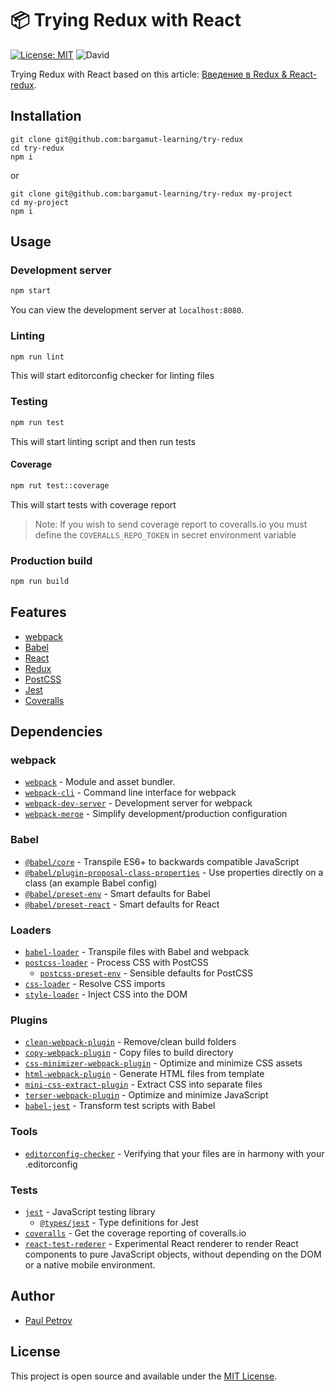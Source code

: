 # 📦 Trying Redux with React

[![License: MIT](https://img.shields.io/badge/License-MIT-blue.svg)](https://opensource.org/licenses/MIT) ![David](https://img.shields.io/david/dev/bargamut-learning/try-redux)

Trying Redux with React based on this article: [Введение в Redux & React-redux](https://habr.com/ru/post/498860/).

## Installation

```
git clone git@github.com:bargamut-learning/try-redux
cd try-redux
npm i
```

or

```
git clone git@github.com:bargamut-learning/try-redux my-project
cd my-project
npm i
```

## Usage

### Development server

```bash
npm start
```

You can view the development server at `localhost:8080`.

### Linting

```bash
npm run lint
```

This will start editorconfig checker for linting files

### Testing

```bash
npm run test
```

This will start linting script and then run tests

#### Coverage

```bash
npm rut test::coverage
```

This will start tests with coverage report

> Note: If you wish to send coverage report to coveralls.io you must define the `COVERALLS_REPO_TOKEN` in secret environment variable

### Production build

```bash
npm run build
```

## Features

- [webpack](https://webpack.js.org/)
- [Babel](https://babeljs.io/)
- [React](https://reactjs.org/)
- [Redux](https://redux.js.org/)
- [PostCSS](https://postcss.org/)
- [Jest](https://jestjs.io)
- [Coveralls](https://coveralls.io)

## Dependencies

### webpack

- [`webpack`](https://github.com/webpack/webpack) - Module and asset bundler.
- [`webpack-cli`](https://github.com/webpack/webpack-cli) - Command line interface for webpack
- [`webpack-dev-server`](https://github.com/webpack/webpack-dev-server) - Development server for webpack
- [`webpack-merge`](https://github.com/survivejs/webpack-merge) - Simplify development/production configuration
<!-- - [`cross-env`](https://github.com/kentcdodds/cross-env) - Cross platform configuration -->

### Babel

- [`@babel/core`](https://www.npmjs.com/package/@babel/core) - Transpile ES6+ to backwards compatible JavaScript
- [`@babel/plugin-proposal-class-properties`](https://babeljs.io/docs/en/babel-plugin-proposal-class-properties) - Use properties directly on a class (an example Babel config)
- [`@babel/preset-env`](https://babeljs.io/docs/en/babel-preset-env) - Smart defaults for Babel
- [`@babel/preset-react`](https://babeljs.io/docs/en/babel-preset-env) - Smart defaults for React

### Loaders

- [`babel-loader`](https://webpack.js.org/loaders/babel-loader/) - Transpile files with Babel and webpack
- [`postcss-loader`](https://webpack.js.org/loaders/postcss-loader/) - Process CSS with PostCSS
  - [`postcss-preset-env`](https://www.npmjs.com/package/postcss-preset-env) - Sensible defaults for PostCSS
- [`css-loader`](https://webpack.js.org/loaders/css-loader/) - Resolve CSS imports
- [`style-loader`](https://webpack.js.org/loaders/style-loader/) - Inject CSS into the DOM

### Plugins

- [`clean-webpack-plugin`](https://github.com/johnagan/clean-webpack-plugin) - Remove/clean build folders
- [`copy-webpack-plugin`](https://github.com/webpack-contrib/copy-webpack-plugin) - Copy files to build directory
- [`css-minimizer-webpack-plugin`](https://github.com/webpack-contrib/css-minimizer-webpack-plugin) - Optimize and minimize CSS assets
- [`html-webpack-plugin`](https://github.com/jantimon/html-webpack-plugin) - Generate HTML files from template
- [`mini-css-extract-plugin`](https://github.com/webpack-contrib/mini-css-extract-plugin) - Extract CSS into separate files
- [`terser-webpack-plugin`](https://github.com/webpack-contrib/terser-webpack-plugin) - Optimize and minimize JavaScript
- [`babel-jest`](https://www.npmjs.com/package/babel-jest) - Transform test scripts with Babel

### Tools

- [`editorconfig-checker`](https://github.com/editorconfig-checker/editorconfig-checker) - Verifying that your files are in harmony with your .editorconfig

### Tests

- [`jest`](https://github.com/facebook/jest) - JavaScript testing library
  - [`@types/jest`](https://www.npmjs.com/package/@types/jest) - Type definitions for Jest
- [`coveralls`](https://github.com/nickmerwin/node-coveralls) - Get the coverage reporting of coveralls.io
- [`react-test-rederer`](https://www.npmjs.com/package/react-test-renderer) - Experimental React renderer to render React components to pure JavaScript objects, without depending on the DOM or a native mobile environment.

## Author

- [Paul Petrov](https://bargamut.ru)

## License

This project is open source and available under the [MIT License](LICENSE).
